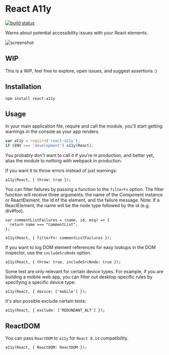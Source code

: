 React A11y
==========

[![build status](https://img.shields.io/travis/rackt/react-a11y/master.svg?style=flat-square)](https://travis-ci.org/rackt/react-a11y)

Warns about potential accessibility issues with your React elements.

![screenshot](http://i.imgur.com/naQTETB.png)

WIP
---

This is a WIP, feel free to explore, open issues, and suggest assertions :)

Installation
------------

`npm install react-a11y`

Usage
-----

In your main application file, require and call the module, you'll start
getting warnings in the console as your app renders.

```js
var a11y = require('react-a11y');
if (ENV === 'development') a11y(React);
```

You probably don't want to call it if you're in production, and better
yet, alias the module to nothing with webpack in production.

If you want it to throw errors instead of just warnings:

```
a11y(React, { throw: true });
```

You can filter failures by passing a function to the `filterFn` option. The
filter function will receive three arguments: the name of the Component
instance or ReactElement, the id of the element, and the failure message.
Note: If a ReactElement, the name will be the node type followed by the id
(e.g. div#foo).

```
var commentListFailures = (name, id, msg) => {
  return name === "CommentList";
};

a11y(React, { filterFn: commentListFailures });
```

If you want to log DOM element references for easy lookups in the DOM inspector,
use the `includeSrcNode` option.

```
a11y(React, { throw: true, includeSrcNode: true });
```

Some test are only relevant for certain device types. For example,
if you are building a mobile web app, you can filter out
desktop-specific rules by specifying a specific device type:

```
a11y(React, { device: ['mobile'] });
```

It's also possible exclude certain tests:

```
a11y(React, { exclude: ['REDUNDANT_ALT'] });
```

ReactDOM
--------

You can pass `ReactDOM` to `a11y` for `React 0.14` compatibility.

```
a11y(React, { ReactDOM: ReactDOM });
```
